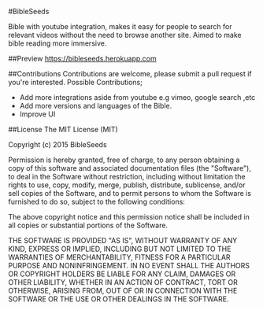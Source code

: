 #BibleSeeds

Bible with youtube integration, makes it easy for people to search for relevant videos without the need to browse another site.
Aimed to make bible reading more immersive. 

##Preview
https://bibleseeds.herokuapp.com

##Contributions
Contributions are welcome, please submit a pull request if you're interested.
Possible Contributions;
- Add more integrations aside from youtube e.g vimeo, google search ,etc
- Add more versions and languages of the Bible.
- Improve UI

##License
The MIT License (MIT)

Copyright (c) 2015 BibleSeeds

Permission is hereby granted, free of charge, to any person obtaining a copy
of this software and associated documentation files (the "Software"), to deal
in the Software without restriction, including without limitation the rights
to use, copy, modify, merge, publish, distribute, sublicense, and/or sell
copies of the Software, and to permit persons to whom the Software is
furnished to do so, subject to the following conditions:

The above copyright notice and this permission notice shall be included in
all copies or substantial portions of the Software.

THE SOFTWARE IS PROVIDED "AS IS", WITHOUT WARRANTY OF ANY KIND, EXPRESS OR
IMPLIED, INCLUDING BUT NOT LIMITED TO THE WARRANTIES OF MERCHANTABILITY,
FITNESS FOR A PARTICULAR PURPOSE AND NONINFRINGEMENT. IN NO EVENT SHALL THE
AUTHORS OR COPYRIGHT HOLDERS BE LIABLE FOR ANY CLAIM, DAMAGES OR OTHER
LIABILITY, WHETHER IN AN ACTION OF CONTRACT, TORT OR OTHERWISE, ARISING FROM,
OUT OF OR IN CONNECTION WITH THE SOFTWARE OR THE USE OR OTHER DEALINGS IN
THE SOFTWARE.
